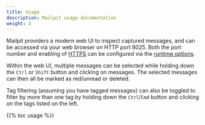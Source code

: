 ```yaml
---
title: Usage
description: Mailpit usage documentation
weight: 2
---
```


Mailpit providers a modern web UI to inspect captured messages, and can be accessed via your web browser on HTTP port 8025. Both the port number and enabling of [HTTPS](../configuration/http/) can be configured via the [runtime options](../configuration/runtime-options/).

Within the web UI, multiple messages can be selected while holding down the `Ctrl` or `Shift` button and clicking on messages. The selected messages can then all be marked as red/unread or deleted.

Tag filtering (assuming you have tagged messages) can also be toggled to filter by more than one tag by holding down the `Ctrl`/`Cmd` button and clicking on the tags listed on the left.

{{% toc usage %}}

